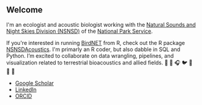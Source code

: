 ## Welcome

I'm an ecologist and acoustic biologist working with the [Natural Sounds and Night Skies Division (NSNSD)](https://www.nps.gov/orgs/1050/index.htm) of the [National Park Service](https://github.com/nationalparkservice). 

If you're interested in running [BirdNET](https://github.com/kahst/BirdNET-Analyzer) from R, check out the R package [NSNSDAcoustics](https://github.com/nationalparkservice/NSNSDAcoustics). I'm primarly an R coder, but also dabble in SQL and Python. I’m excited to collaborate on data wrangling, pipelines, and visualization related to terrestrial bioacoustics and allied fields. :musical_note: :microphone: :headphones: :bird: :frog: 	:cricket: :wolf:

- [Google Scholar](https://scholar.google.com/citations?user=5DGw0XMAAAAJ&hl=en&oi=ao)
- [LinkedIn](https://www.linkedin.com/in/cathleenbalantic/)
- [ORCID](https://orcid.org/0000-0003-2043-0975)

<!--
**cbalantic/cbalantic** is a ✨ _special_ ✨ repository because its `README.md` (this file) appears on your GitHub profile.

Here are some ideas to get you started:

- 🔭 I’m currently working on ...
- 🌱 I’m currently learning ...
- 👯 I’m looking to collaborate on ...
- 🤔 I’m looking for help with ...
- 💬 Ask me about ...
- 📫 How to reach me: ...
- 😄 Pronouns: ...
- ⚡ Fun fact: ...
-->
